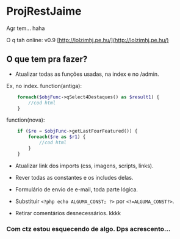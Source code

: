# ProjRestJaime

Agr tem... haha

O q tah online: v0.9 [http://lolzimhj.pe.hu/](http://lolzimhj.pe.hu/)



## O que tem pra fazer? 


- Atualizar todas as funções usadas, na index e no /admin.

Ex, no index. 
function(antiga): 
```php
	foreach($objFunc->qSelect4Destaques() as $result1) { 
		//cod html
	}
```	

function(nova):
```php
	if ($re = $objFunc->getLastFourFeatured()) {
		foreach($re as $r1) { 
			//cod html
		}
	}
```


- Atualizar link dos imports (css, imagens, scripts, links).

- Rever todas as constantes e os includes delas.

- Formulário de envio de e-mail, toda parte lógica.

- Substituir `<?php echo ALGUMA_CONST; ?>` por `<?=ALGUMA_CONST?>`.

- Retirar comentários desnecessários. kkkk 

### Com ctz estou esquecendo de algo. Dps acrescento... 
